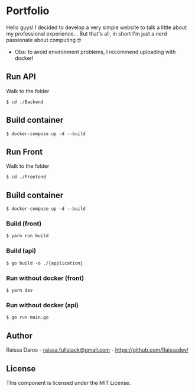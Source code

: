 # Portfolio

Hello guys! I decided to develop a very simple website to talk a little 
about my professional experience... But that's all, in short 
I'm just a nerd passionate about computing 🤓

- Obs: to avoid environment problems, I recommend uploading with docker!

## Run API
Walk to the folder
```
$ cd ./Backend
```

## Build container
```
$ docker-compose up -d --build
```

## Run Front
Walk to the folder
```
$ cd ./Frontend
```

## Build container
```
$ docker-compose up -d --build
```


### Build (front)
```
$ yarn run build
```

### Build (api)
```
$ go build -o ./{application}
```


### Run without docker (front)
```
$ yarn dev
```

### Run without docker (api)
```
$ go run main.go
```

## Author
Raissa Daros - raissa.fullstack@gmail.com - https://github.com/Raissadev/

## License
This component is licensed under the MIT License.

